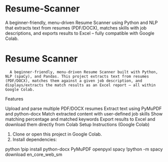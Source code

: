 # Resume-Scanner
  A beginner-friendly, menu-driven Resume Scanner using Python and NLP that extracts text from resumes (PDF/DOCX), matches skills with job descriptions, and exports results to Excel – fully compatible with Google Colab.
  # Resume Scanner 
      A beginner-friendly, menu-driven Resume Scanner built with Python, NLP (spaCy), and Pandas. This project extracts text from resumes (PDF/DOCX), matches them against a given job description, and displays/extracts the match results as an Excel report – all within Google Colab.

Features

 Upload and parse multiple PDF/DOCX resumes
   Extract text using PyMuPDF and python-docx
   Match extracted content with user-defined job skills
   Show matching percentage and matched keywords
   Export results to Excel and download them directly from Colab
Setup Instructions (Google Colab)

1. Clone or open this project in Google Colab.
2. Install dependencies:

python
!pip install python-docx PyMuPDF openpyxl spacy
!python -m spacy download en_core_web_sm
